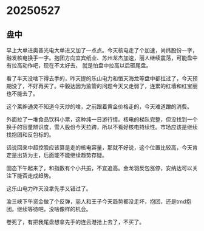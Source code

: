 # 20250527

## 盘中

早上大单进奥普光电大单进又加了一点点。今天核电走了个加速，尚纬股份一字，融发核电换手一字。抱团方向宜宾纸业、苏州龙杰加速，丽人继续震荡，可能盘中有拉高动作吧，现在不太好去， 就是怕盘中拉高以后砸尾盘。

看了半天没啥下得去手的，昨天提的乐山电力和恒天海龙等盘中都拉过了，今天预期没了，不好再买了。中毅达因为监管的问题今天又走弱了，连累的红墙和红宝丽也不能去了。

这个莱绅通灵不知道今天炒的啥，之前跟着黄金价格走的，今天难道蹭的消费。

外面拉了一堆食品饮料小票，这种纯一日游行情。核电的梯队完整，但没找到一个换手的容量辨识度，雪人股份今天拉跨，所以不看好核电持续性。市场应该是继续找抱团和反包标的。

话说回来中超控股应该算是走的核电容量，那就不好说，这个位置比较高，今天肯定是出货为主，后面能不能继续趋势存疑。

固态下午起来了，和指数有个小共振，不宜追高。金龙羽反包涨停，安纳达可以关注下能否走成趋势。

这乐山电力昨天没拿先手又错过了。

渝三峡下午资金做了个反弹，丽人和王子今天趋势都没走坏，抱团，还是tmd抱团。继续等待吧，没啥像样的机会。

卷死了，有把我尾盘想拿先手的连云港抢上去了，不买了。
